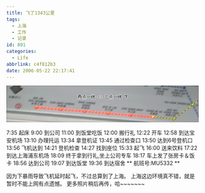 ```yaml
---
title: 飞了1343公里
tags:
  - 上海
  - 工作
  - 记录
id: 891
categories:
  - Life
abbrlink: c4f812b3
date: 2006-05-22 22:17:41
---
```


![](/images/2006/05/22_12762.gif)

7:35 起床
9:00 到公司
11:00 到饭堂吃饭
12:00 搬行礼
12:22 开车
12:58 到达宝安机场
13:10 办理托运
13:34 拿登机证
13:45 通过检查口
13:50 达到6号登机口
13:56 飞机达到
14:21 登机检查
14:27 找到座位
15:33 起飞
16:00 送来饮料
17:22 到达上海浦东机场
18:09 终于拿到行礼,坐上公司专车
18:17 车上发了张房卡＆饭卡
18:56 达到公司
19:07 到达饭堂
19:36 到达宿舍
** 航班号:MU5332 **

因为下暴雨导致飞机延时起飞，不过总算到了上海。
上海这边环境真不错，就是暂时不能上网有点遗憾。
更多照片稍后再传，哈~~~~~~~